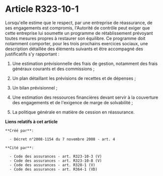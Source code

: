 # Article R323-10-1

Lorsqu'elle estime que le respect, par une entreprise de réassurance, de ses engagements est compromis, l'Autorité de
contrôle peut exiger que cette entreprise lui soumette un programme de rétablissement prévoyant toutes mesures propres à
restaurer son équilibre. Ce programme doit notamment comporter, pour les trois prochains exercices sociaux, une description
détaillée des éléments suivants et être accompagné des justificatifs s'y rapportant : 

1. Une estimation prévisionnelle des frais de gestion, notamment des frais généraux courants et des commissions ; 

2. Un plan détaillant les prévisions de recettes et de dépenses ; 

3. Un bilan prévisionnel ; 

4. Une estimation des ressources financières devant servir à la couverture des engagements et de l'exigence de marge de
solvabilité ; 

5. La politique générale en matière de cession en réassurance.

**Liens relatifs à cet article**

	**Créé par**:

	  - Décret n°2008-1154 du 7 novembre 2008 - art. 4

	**Cité par**:

	  - Code des assurances - art. R323-10-3 (V)
	  - Code des assurances - art. R323-10-8 (V)
	  - Code des assurances - art. R328-1 (V)
	  - Code des assurances - art. R364-1 (VD)
